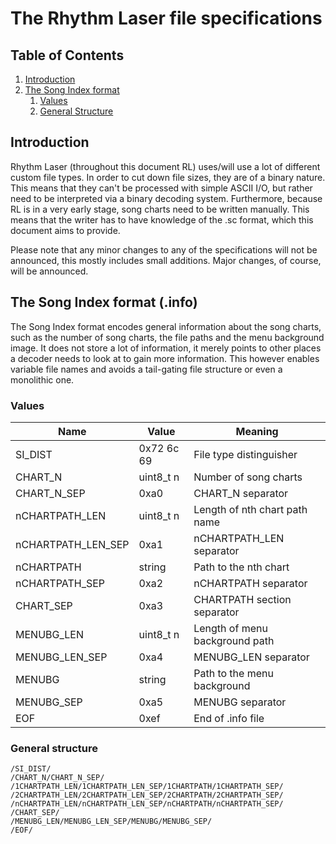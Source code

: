 # The Rhythm Laser file specifications

## Table of Contents

1. [Introduction](#Introduction)
2. [The Song Index format](#The_Song_Index_format_info) 
   1. [Values](#Values) 
   2. [General Structure](#General_structure)  

## Introduction

Rhythm Laser (throughout this document RL) uses/will use a lot of different custom file types. In order to cut down file sizes, they are of a binary nature. This means that they can't be processed with simple ASCII I/O, but rather need to be interpreted via a binary decoding system. Furthermore, because RL is in a very early stage, song charts need to be written manually. This means that the writer has to have knowledge of the .sc format, which this document aims to provide.

Please note that any minor changes to any of the specifications will not be announced, this mostly includes small additions. Major changes, of course, will be announced.

## The Song Index format (.info)

The Song Index format encodes general information about the song charts, such as the number of song charts, the file paths and the menu background image. It does not store a lot of information, it merely points to other places a decoder needs to look at to gain more information. This however enables variable file names and avoids a tail-gating file structure or even a monolithic one.

### Values

|Name|Value|Meaning|
|-|-|-|
|SI_DIST|0x72 6c 69|File type distinguisher|
|CHART\_N|uint8\_t n|Number of song charts|
|CHART\_N\_SEP|0xa0|CHART\_N separator|
|nCHARTPATH\_LEN|uint8\_t n|Length of nth chart path name|
|nCHARTPATH\_LEN\_SEP|0xa1|nCHARTPATH\_LEN separator|
|nCHARTPATH|string|Path to the nth chart|
|nCHARTPATH\_SEP|0xa2|nCHARTPATH separator|
|CHART\_SEP|0xa3|CHARTPATH section separator|
|MENUBG\_LEN|uint8\_t n|Length of menu background path|
|MENUBG\_LEN\_SEP|0xa4|MENUBG\_LEN separator|
|MENUBG|string|Path to the menu background|
|MENUBG\_SEP|0xa5|MENUBG separator|
|EOF|0xef|End of .info file|

### General structure

```
/SI_DIST/
/CHART_N/CHART_N_SEP/
/1CHARTPATH_LEN/1CHARTPATH_LEN_SEP/1CHARTPATH/1CHARTPATH_SEP/
/2CHARTPATH_LEN/2CHARTPATH_LEN_SEP/2CHARTPATH/2CHARTPATH_SEP/
/nCHARTPATH_LEN/nCHARTPATH_LEN_SEP/nCHARTPATH/nCHARTPATH_SEP/
/CHART_SEP/
/MENUBG_LEN/MENUBG_LEN_SEP/MENUBG/MENUBG_SEP/
/EOF/
```
